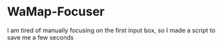 # WaMap-Focuser
I am tired of manually focusing on the first input box, so I made a script to save me a few seconds
